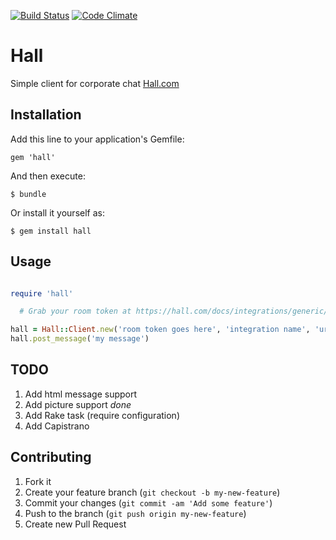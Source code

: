 [![Build Status](https://travis-ci.org/a-b/hall.png?branch=master)](https://travis-ci.org/a-b/hall) [![Code Climate](https://codeclimate.com/github/a-b/hall.png)](https://codeclimate.com/github/a-b/hall)
# Hall

Simple client for corporate chat [Hall.com](https://hall.com)

## Installation

Add this line to your application's Gemfile:

    gem 'hall'

And then execute:

    $ bundle

Or install it yourself as:

    $ gem install hall

## Usage

```ruby

require 'hall'

  # Grab your room token at https://hall.com/docs/integrations/generic/

hall = Hall::Client.new('room token goes here', 'integration name', 'url to the picture')
hall.post_message('my message')

```

## TODO

1. Add html message support
2. Add picture support *done*
3. Add Rake task (require configuration)
4. Add Capistrano

## Contributing

1. Fork it
2. Create your feature branch (`git checkout -b my-new-feature`)
3. Commit your changes (`git commit -am 'Add some feature'`)
4. Push to the branch (`git push origin my-new-feature`)
5. Create new Pull Request
